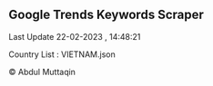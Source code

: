 

## Google Trends Keywords Scraper 
 
Last Update 22-02-2023 , 14:48:21

Country List :
VIETNAM.json



© Abdul Muttaqin 

